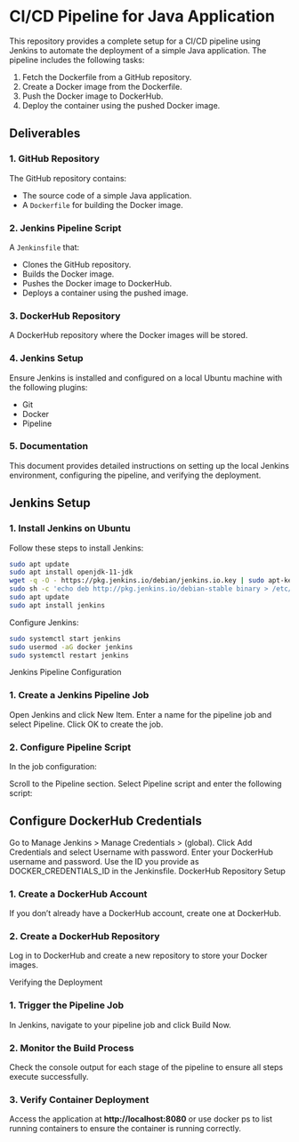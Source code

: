 # CI/CD Pipeline for Java Application

This repository provides a complete setup for a CI/CD pipeline using Jenkins to automate the deployment of a simple Java application. The pipeline includes the following tasks:
1. Fetch the Dockerfile from a GitHub repository.
2. Create a Docker image from the Dockerfile.
3. Push the Docker image to DockerHub.
4. Deploy the container using the pushed Docker image.

## Deliverables

### 1. GitHub Repository
The GitHub repository contains:
- The source code of a simple Java application.
- A `Dockerfile` for building the Docker image.

### 2. Jenkins Pipeline Script
A `Jenkinsfile` that:
- Clones the GitHub repository.
- Builds the Docker image.
- Pushes the Docker image to DockerHub.
- Deploys a container using the pushed image.

### 3. DockerHub Repository
A DockerHub repository where the Docker images will be stored.

### 4. Jenkins Setup
Ensure Jenkins is installed and configured on a local Ubuntu machine with the following plugins:
- Git
- Docker
- Pipeline

### 5. Documentation
This document provides detailed instructions on setting up the local Jenkins environment, configuring the pipeline, and verifying the deployment.

## Jenkins Setup

### 1. Install Jenkins on Ubuntu
Follow these steps to install Jenkins:
```bash
sudo apt update
sudo apt install openjdk-11-jdk
wget -q -O - https://pkg.jenkins.io/debian/jenkins.io.key | sudo apt-key add -
sudo sh -c 'echo deb http://pkg.jenkins.io/debian-stable binary > /etc/apt/sources.list.d/jenkins.list'
sudo apt update
sudo apt install jenkins
```

Configure Jenkins:

```bash
sudo systemctl start jenkins
sudo usermod -aG docker jenkins
sudo systemctl restart jenkins
```

Jenkins Pipeline Configuration

### 1. Create a Jenkins Pipeline Job
Open Jenkins and click New Item.
Enter a name for the pipeline job and select Pipeline.
Click OK to create the job.

### 2. Configure Pipeline Script

In the job configuration:

Scroll to the Pipeline section.
Select Pipeline script and enter the following script:


## Configure DockerHub Credentials

Go to Manage Jenkins > Manage Credentials > (global).
Click Add Credentials and select Username with password.
Enter your DockerHub username and password.
Use the ID you provide as DOCKER_CREDENTIALS_ID in the Jenkinsfile.
DockerHub Repository Setup
### 1. Create a DockerHub Account
If you don’t already have a DockerHub account, create one at DockerHub.

### 2. Create a DockerHub Repository
Log in to DockerHub and create a new repository to store your Docker images.

Verifying the Deployment
### 1. Trigger the Pipeline Job
In Jenkins, navigate to your pipeline job and click Build Now.

### 2. Monitor the Build Process
Check the console output for each stage of the pipeline to ensure all steps execute successfully.

### 3. Verify Container Deployment
Access the application at **http://localhost:8080** or use docker ps to list running containers to ensure the container is running correctly.



